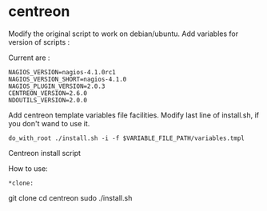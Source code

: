 centreon
========

Modify the original script to work on debian/ubuntu.
Add variables for version of scripts :

Current are :
```
NAGIOS_VERSION=nagios-4.1.0rc1
NAGIOS_VERSION_SHORT=nagios-4.1.0
NAGIOS_PLUGIN_VERSION=2.0.3
CENTREON_VERSION=2.6.0
NDOUTILS_VERSION=2.0.0
````

Add centreon template variables file facilities. Modify last line of install.sh, if you don't wand to use it.

````
do_with_root ./install.sh -i -f $VARIABLE_FILE_PATH/variables.tmpl
````
Centreon install script

How to use:

	*clone:
git clone
cd centreon
sudo ./install.sh
	
